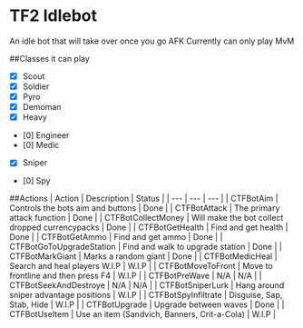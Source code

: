 # TF2 Idlebot
An idle bot that will take over once you go AFK
Currently can only play MvM

##Classes it can play
- [x] Scout
- [x] Soldier
- [x] Pyro
- [x] Demoman
- [x] Heavy
- [0] Engineer
- [0] Medic
- [x] Sniper
- [0] Spy

##Actions 
| Action | Description | Status |
| --- | --- | --- |
| CTFBotAim | Controls the bots aim and buttons | Done |
| CTFBotAttack | The primary attack function | Done |
| CTFBotCollectMoney | Will make the bot collect dropped currencypacks | Done |
| CTFBotGetHealth | Find and get health | Done |
| CTFBotGetAmmo | Find and get ammo | Done |
| CTFBotGoToUpgradeStation | Find and walk to upgrade station | Done |
| CTFBotMarkGiant | Marks a random giant | Done |
| CTFBotMedicHeal | Search and heal players W.I.P | W.I.P |
| CTFBotMoveToFront | Move to frontline and then press F4 | W.I.P |
| CTFBotPreWave | N/A | N/A |
| CTFBotSeekAndDestroye | N/A | N/A |
| CTFBotSniperLurk | Hang around sniper advantage positions | W.I.P |
| CTFBotSpyInfiltrate | Disguise, Sap, Stab, Hide | W.I.P |
| CTFBotUpgrade | Upgrade between waves | Done |
| CTFBotUseItem | Use an item (Sandvich, Banners, Crit-a-Cola) | W.I.P |

